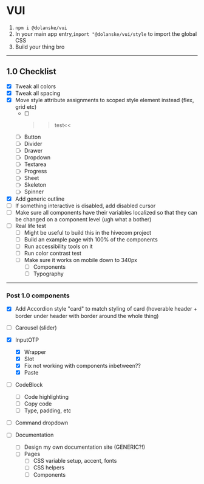 # VUI

1. `npm i @dolanske/vui`
2. In your main app entry,`import "@dolanske/vui/style` to import the global CSS
3. Build your thing bro

---

## 1.0 Checklist

- [x] Tweak all colors
- [x] Tweak all spacing
- [x] Move style attribute assignments to scoped style element instead (flex, grid etc)
  - [ ] >>test<<
  - [ ] Button
  - [ ] Divider
  - [ ] Drawer
  - [ ] Dropdown
  - [ ] Textarea
  - [ ] Progress
  - [ ] Sheet
  - [ ] Skeleton
  - [ ] Spinner
- [x] Add generic outline
- [ ] If something interactive is disabled, add disabled cursor
- [ ] Make sure all components have their variables localized so that they can be changed on a component level (ugh what a bother)
- [ ] Real life test
  - [ ] Might be useful to build this in the hivecom project
  - [ ] Build an example page with 100% of the components
  - [ ] Run accessibility tools on it
  - [ ] Run color contrast test
  - [ ] Make sure it works on mobile down to 340px
    - [ ] Components
    - [ ] Typography
---

### Post 1.0 components

- [x] Add Accordion style "card" to match styling of card (hoverable header + border under header with border around the whole thing)
- [ ] Carousel (slider)
- [x] InputOTP
  - [x] Wrapper
  - [x] Slot
  - [x] Fix not working with components inbetween??
  - [x] Paste
- [ ] CodeBlock
  - [ ] Code highlighting
  - [ ] Copy code
  - [ ] Type, padding, etc
- [ ] Command dropdown

- [ ] Documentation
  - [ ] Design my own documentation site (GENERIC?!)
  - [ ] Pages
    - [ ] CSS variable setup, accent, fonts
    - [ ] CSS helpers
    - [ ] Components
